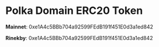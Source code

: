 # Polka Domain ERC20 Token

**Mainnet**: 0xe1A4c5BBb704a92599FEdB191f451E0d3a1ed842

**Rinekby**: 0xe1A4c5BBb704a92599FEdB191f451E0d3a1ed842

